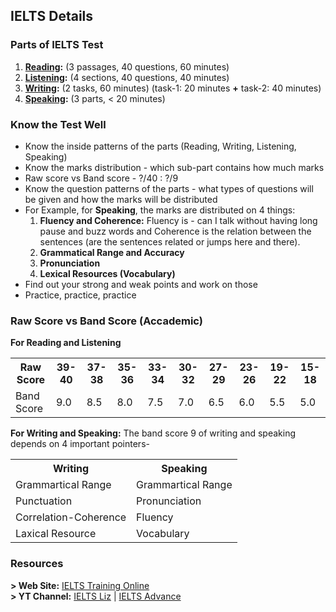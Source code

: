## **IELTS Details**

### **Parts of IELTS Test**
1. **[Reading](https://github.com/abs-sayem/english_language_test/tree/main/ielts/reading):** (3 passages, 40 questions, 60 minutes)
2. **[Listening](https://github.com/abs-sayem/english_language_test/tree/main/ielts/listening):** (4 sections, 40 questions, 40 minutes)
3. **[Writing](https://github.com/abs-sayem/english_language_test/tree/main/ielts/writing):** (2 tasks, 60 minutes) (task-1: 20 minutes **+** task-2: 40 minutes)
4. **[Speaking](https://github.com/abs-sayem/english_language_test/tree/main/ielts/speaking):** (3 parts,  < 20 minutes)

### **Know the Test Well**
- Know the inside patterns of the parts (Reading, Writing, Listening, Speaking)
- Know the marks distribution - which sub-part contains how much marks
- Raw score vs Band score - ?/40 : ?/9
- Know the question patterns of the parts - what types of questions will be given and how the marks will be distributed
- For Example, for **Speaking**, the marks are distributed on 4 things:
	1. **Fluency and Coherence:** Fluency is - can I talk without having long pause and buzz words and Coherence is the relation between the sentences (are the sentences related or jumps here and there).
	2. **Grammatical Range and Accuracy**
	3. **Pronunciation**
	4. **Lexical Resources (Vocabulary)**
- Find out your strong and weak points and work on those
- Practice, practice, practice

### **Raw Score vs Band Score (Accademic)**
**For Reading and Listening**
<table >
    <tr>
        <th>Raw Score</th>
        <th>39-40</th>
        <th>37-38</th>
        <th>35-36</th>
        <th>33-34</th>
        <th>30-32</th>
        <th>27-29</th>
        <th>23-26</th>
        <th>19-22</th>
        <th>15-18</th>
    </tr>
    <tr>
        <td>Band Score</td>
        <td>9.0</td>
        <td>8.5</td>
        <td>8.0</td>
        <td>7.5</td>
        <td>7.0</td>
        <td>6.5</td>
        <td>6.0</td>
        <td>5.5</td>
        <td>5.0</td>
    </tr>
</table>

**For Writing and Speaking:** The band score 9 of writing and speaking depends on 4 important pointers-
<table>
    <tr><th>Writing</th><th>Speaking</th></tr>
    <tr><td>Grammartical Range</td><td>Grammartical Range</td></tr>
    <tr><td>Punctuation</td><td>Pronunciation</td></tr>
    <tr><td>Correlation-Coherence</td><td>Fluency</td></tr>
    <tr><td>Laxical Resource</td><td>Vocabulary</td></tr>
</table>

### **Resources**
**> Web Site:** [IELTS Training Online](https://ieltstrainingonline.com/)<br>
**> YT Channel:** [IELTS Liz](https://www.youtube.com/@ieltsliz) | [IELTS Advance](https://www.youtube.com/@Ieltsadvantage)